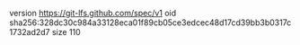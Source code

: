 version https://git-lfs.github.com/spec/v1
oid sha256:328dc30c984a33128eca01f89cb05ce3edcec48d17cd39bb3b0317c1732ad2d7
size 110
